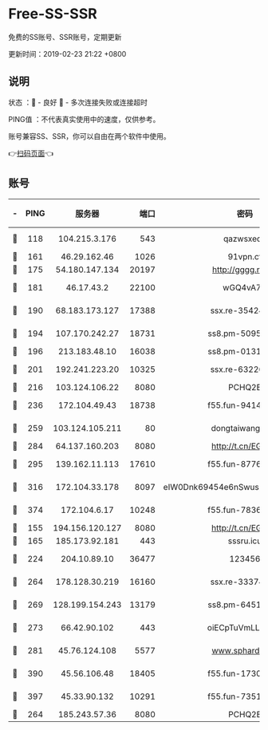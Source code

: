 # Free-SS-SSR

免费的SS账号、SSR账号，定期更新

更新时间：2019-02-23 21:22 +0800

## 说明

状态     ：🙂 - 良好 🙁 - 多次连接失败或连接超时

PING值   ：不代表真实使用中的速度，仅供参考。

账号兼容SS、SSR，你可以自由在两个软件中使用。

👉[扫码页面](https://liesauer.github.io/free-ss-ssr.github.io/)👈

## 账号

|-|PING|服务器|端口|密码|加密方式|区域|
|:----:|:----:|:-----:|-----:|:----:|:----:|:----:|
|🙂|118|104.215.3.176|543|qazwsxedc|aes-256-gcm|JP|
|🙂|161|46.29.162.46|1026|91vpn.cf|rc4-md5|RU|
|🙂|175|54.180.147.134|20197|http://gggg.rocks|chacha20|KR|
|🙂|181|46.17.43.2|22100|wGQ4vA7D|aes-256-gcm|RU|
|🙂|190|68.183.173.127|17388|ssx.re-35424497|aes-256-cfb|US|
|🙂|194|107.170.242.27|18731|ss8.pm-50950263|aes-256-cfb|US|
|🙂|196|213.183.48.10|16038|ss8.pm-01318678|rc4-md5|RU|
|🙂|201|192.241.223.20|10325|ssx.re-63226148|aes-256-cfb|US|
|🙂|216|103.124.106.22|8080|PCHQ2E|rc4-md5|US|
|🙂|236|172.104.49.43|18738|f55.fun-94147766|aes-256-cfb|SG|
|🙂|259|103.124.105.211|80|dongtaiwang.com|aes-256-cfb|US|
|🙂|284|64.137.160.203|8080|http://t.cn/EGJIyrl|rc4-md5|CA|
|🙂|295|139.162.11.113|17610|f55.fun-87762700|aes-256-cfb|SG|
|🙂|316|172.104.33.178|8097|eIW0Dnk69454e6nSwuspv9DmS201tQ0D|aes-256-cfb|SG|
|🙂|374|172.104.6.17|10248|f55.fun-78360191|aes-256-cfb|US|
|🙂|155|194.156.120.127|8080|http://t.cn/EGJIyrl|rc4-md5|RU|
|🙂|165|185.173.92.181|443|sssru.icu|rc4-md5|RU|
|🙂|224|204.10.89.10|36477|123456|aes-256-cfb|US|
|🙂|264|178.128.30.219|16160|ssx.re-33374521|aes-256-cfb|SG|
|🙂|269|128.199.154.243|13179|ss8.pm-64511599|aes-256-cfb|SG|
|🙂|273|66.42.90.102|443|oiECpTuVmLLxk4Ts|aes-256-cfb|US|
|🙂|281|45.76.124.108|5577|www.sphard.com|aes-256-cfb|AU|
|🙂|390|45.56.106.48|18405|f55.fun-17301402|aes-256-cfb|US|
|🙂|397|45.33.90.132|10291|f55.fun-73512768|aes-256-cfb|US|
|🙁|264|185.243.57.36|8080|PCHQ2E|rc4-md5|US|
